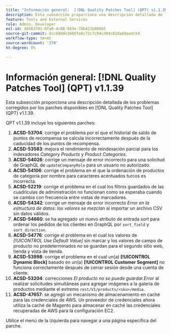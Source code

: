 ```yaml
---
title: "Información general:  [!DNL Quality Patches Tool] (QPT) v1.1.39"
description: Esta subsección proporciona una descripción detallada de los problemas corregidos por los parches disponibles en  [!DNL Quality Patches Tool] (QPT) v1.1.39.
feature: Tools and External Services
role: Admin, Developer
exl-id: 48563701-0fa0-4c88-943e-78b421b806b5
source-git-commit: dccb8dde1666fa0c72c7c94cd94c82daddaadc54
workflow-type: tm+mt
source-wordcount: '270'
ht-degree: 0%

---
```


# Información general: [!DNL Quality Patches Tool] (QPT) v1.1.39

Esta subsección proporciona una descripción detallada de los problemas corregidos por los parches disponibles en [!DNL Quality Patches Tool] (QPT) v1.1.39.

QPT v1.1.39 incluye los siguientes parches:

1. **ACSD-53704**: corrige el problema por el que el historial de saldo de puntos de recompensa se calcula incorrectamente después de la caducidad de los puntos de recompensa.
1. **ACSD-53583**: mejora el rendimiento de reindexación parcial para los indexadores *Category Products* y *Product Categories*.
1. **ACSD-54026**: corrige un mensaje de error incorrecto para una solicitud de GraphQL de `updateCompanyRole` para un usuario no autorizado.
1. **ACSD-54106**: corrige el problema en el que la ordenación de productos de categoría por nombre para caracteres acentuados turcos es incorrecta.
1. **ACSD-52219**: corrige el problema en el cual los filtros guardados de las cuadrículas de administración no funcionan como se esperaba cuando se cambia con frecuencia entre vistas de marcadores.
1. **ACSD-54342**: corrige un mensaje de error incorrecto *Error en la estructura de datos: los valores se mezclan* al importar un archivo CSV sin datos válidos.
1. **ACSD-54660**: se ha agregado un nuevo atributo de entrada *sort* para ordenar los pedidos de los clientes en GraphQL por `sort_field` y `sort_direction`.
1. **ACSD-54776**: corrige el problema en el cual los valores de *[!UICONTROL Use Default Value]* sin marcar y los valores de campo de producto no predeterminados no se guardan para el segundo sitio web, tienda y vista de tienda.
1. **ACSD-53998**: corrige el problema en el cual un(a) **[!UICONTROL Dynamic Block]** basado en un(a) **[!UICONTROL Customer Segment]** no funciona correctamente después de cerrar sesión desde una cuenta de cliente.
1. **ACSD-53204**: correcciones *El producto no se puede guardar.Error* al realizar solicitudes simultáneas para agregar imágenes a la galería de productos mediante el extremo `rest/V1/products/<sku>/media`.
1. **ACSD-47657**: se agregó un mecanismo de almacenamiento en caché para las credenciales de AWS. Un proveedor de credenciales ahora utiliza la caché de Magento para almacenar en caché las credenciales recuperadas de AWS para la configuración EC2.

Utilice el menú de la izquierda para navegar a una página específica del parche.
